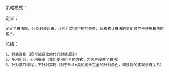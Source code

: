 策略模式：

定义：

    定义了算法族，分别封装起来，让它们之间可相互替换，此模式让算法的变化独立于使用算法的客户。
   
总结：
    
    1、封装变化（把可能变化的代码封装起来）
    2、多用组合，少用继承（我们使用组合的方式，为客户设置了算法）
    3、针对接口编程，不针对实现（对于Role类的设计完全的针对角色，和技能的实现没有关系）